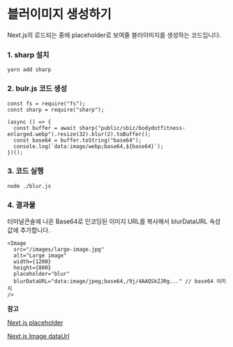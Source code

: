 # 블러이미지 생성하기

Next.js의 로드되는 중에 placeholder로 보여줄 블러이미지를 생성하는 코드입니다.

### 1. sharp 설치
```yarn add sharp```

### 2. bulr.js 코드 생성
```
const fs = require("fs");
const sharp = require("sharp");

(async () => {
  const buffer = await sharp("public/sbiz/bodydotfitness-enlarged.webp").resize(32).blur(2).toBuffer();
  const base64 = buffer.toString("base64");
  console.log(`data:image/webp;base64,${base64}`);
})();
```

### 3. 코드 실행
```node ./blur.js```

### 4. 결과물
터미널콘솔에 나온 Base64로 인코딩된 이미지 URL를 복사해서 blurDataURL 속성 값에 추가합니다.

```
<Image
  src="/images/large-image.jpg"
  alt="Large image"
  width={1200}
  height={800}
  placeholder="blur"
  blurDataURL="data:image/jpeg;base64,/9j/4AAQSkZJRg..." // base64 이미지
/>
```


**참고**

[Next.js placeholder](https://nextjs.org/docs/app/api-reference/components/image#placeholder)

[Next.js Image dataUrl](https://nextjs.org/docs/app/api-reference/components/image#blurdataurl)

